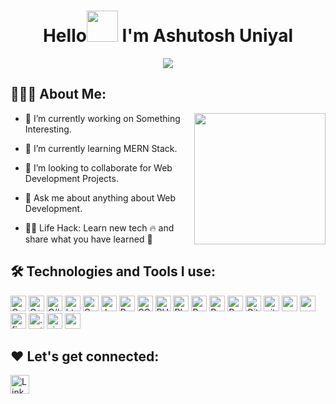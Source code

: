 <h1 align="center">Hello<img src="https://i.ibb.co/QDKyZ7g/Hi.gif" width="50px"> I'm Ashutosh Uniyal </h1>

<div align="center">
  <img src ="https://i.ibb.co/vsMjFvF/banner.png" />
</div>

## 👨🏻‍💻 About Me:

<img  src="https://i.ibb.co/vBxK6Yr/thoughtworks-gif-dribbble.gif" height="210px" align="right" />

- 🔭 I’m currently working on Something Interesting.

- 🌱 I’m currently learning MERN Stack.

- 👯 I’m looking to collaborate for Web Development Projects.

- 💬 Ask me about anything about Web Development.

- 👨‍💻 Life Hack: Learn new tech :fire: and share what you have learned :tada:


## 🛠️ Technologies and Tools I use:

<p>
<img alt="C" src="https://img.shields.io/badge/c-A8B9CC?style=for-the-badge&logo=c&logoColor=white" height="25px"/>
<img alt="C++" src="https://img.shields.io/badge/C++-00599C?style=for-the-badge&logo=cplusplus&logoColor=white" height="25px"/>
<img alt="C#" src="https://img.shields.io/badge/CSharp-239120?style=for-the-badge&logo=csharp&logoColor=white" height="25px"/>
<img alt="html5" src="https://img.shields.io/badge/HTML5-E34F26?style=for-the-badge&logo=html5&logoColor=white" height="25px"/>
<img alt="Css3" src="https://img.shields.io/badge/CSS3-1572B6?style=for-the-badge&logo=css3&logoColor=white" height="25px"/>
<img alt="Javascript" src="https://img.shields.io/badge/JavaScript-323330?style=for-the-badge&logo=javascript&logoColor=F7DF1E"  height="25px"/>
<img alt="Bootstrap" src="https://img.shields.io/badge/Bootstrap-563D7C?style=for-the-badge&logo=bootstrap&logoColor=white" height="25px"/>
<img alt="SQL" src="https://img.shields.io/badge/MySql-4479A1?style=for-the-badge&logo=mysql&logoColor=white" height="25px"/>
<img alt="PHP" src="https://img.shields.io/badge/php-777BB4?style=for-the-badge&logo=mysql&logoColor=white" height="25px"/>
<img alt="PhpMyAdmin" src="https://img.shields.io/badge/phpmyadmin-6C78AF?style=for-the-badge&logo=mysql&logoColor=white" height="25px"/>
<img alt="React" src="https://img.shields.io/badge/React-20232A?style=for-the-badge&logo=react&logoColor=61DAFB" height="25px"/>
<img alt="Python" src="https://img.shields.io/badge/Python-14354C?style=for-the-badge&logo=python&logoColor=white" height="25px"/>
<img alt="PyCharm" src="https://img.shields.io/badge/PyCharm-FFFC00?style=for-the-badge&logo=pycharm&logoColor=black" height="25px"/>
<img alt="GitHub" src="https://img.shields.io/badge/GitHub-181717?style=for-the-badge&logo=github&logoColor=white" height="25px"/>
<img alt="git" src="https://img.shields.io/badge/-Git-F05032?style=flat-square&logo=git&logoColor=white" height="25px"/>
<img alt="vercel" src="https://img.shields.io/badge/-Vercel-000000?style=flat-square&logo=vercel&logoColor=white" height="25px"/>
<img alt="vscode" src="https://img.shields.io/badge/-VSCode-007ACC?style=flat-square&logo=visualstudiocode&logoColor=white" height="25px"/>
<img alt="firefox" src="https://img.shields.io/badge/-Firefox-FF7139?style=flat-square&logo=firefoxbrowser&logoColor=white" height="25px"/>
<img alt=".net" src="https://img.shields.io/badge/-.NET-512BD4?style=flat-square&logo=dotnet&logoColor=white" height="25px"/>
<img alt="visualstudio" src="https://img.shields.io/badge/-VisualStudio-5C2D91?style=flat-square&logo=visualstudio&logoColor=white" height="25px"/>
<img alt="xampp" src="https://img.shields.io/badge/-XAMPP-FB7A24?style=flat-square&logo=xampp&logoColor=white" height="25px"/>


## ❤️ Let's get connected:

 <a href="https://www.linkedin.com/in/ashutosh-uniyal-061171276/" target="_blank"><img alt="LinkedIn" src="https://img.shields.io/badge/linkedin-%230077B5.svg?&style=for-the-badge&logo=linkedin&logoColor=white"  height="30px"/></a>
</p>
